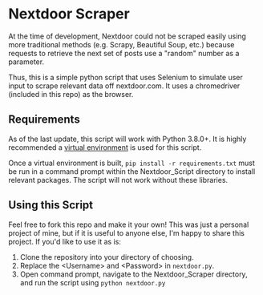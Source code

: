 # Nextdoor Scraper

At the time of development, Nextdoor could not be scraped easily using more traditional methods (e.g. Scrapy, Beautiful Soup, etc.) because requests to retrieve the next set of posts use a "random" number as a parameter. 

Thus, this is a simple python script that uses Selenium to simulate user input to scrape relevant data off nextdoor.com. It uses a chromedriver (included in this repo) as the browser. 

## Requirements

As of the last update, this script will work with Python 3.8.0+. It is highly recommended a [virtual environment](https://github.com/pyenv/pyenv-virtualenv) is used for this script. 

Once a virtual environment is built, `pip install -r requirements.txt` must be run in a command prompt within the Nextdoor_Script directory to install relevant packages. The script will not work without these libraries.

## Using this Script

Feel free to fork this repo and make it your own! This was just a personal project of mine, but if it is useful to anyone else, I'm happy to share this project. If you'd like to use it as is:

1. Clone the repository into your directory of choosing.
2. Replace the \<Username\> and \<Password\> in `nextdoor.py`.
3. Open command prompt, navigate to the Nextdoor_Scraper directory, and run the script using `python nextdoor.py`

